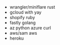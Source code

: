 - wrangler/miniflare rust
- gcloud with yay
- shopify ruby
- fastly golang
- az python azure curl
- aws/sam aws
- heroku
